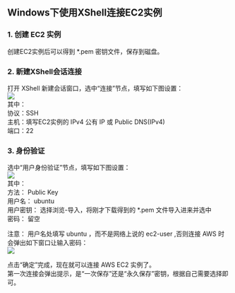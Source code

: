 ## Windows下使用XShell连接EC2实例

### 1. 创建 EC2 实例
创建EC2实例后可以得到 *.pem 密钥文件，保存到磁盘。

### 2. 新建XShell会话连接
打开 XShell 新建会话窗口，选中“连接”节点，填写如下图设置：  
![](http://ojm289en8.bkt.clouddn.com/image/20170219/xshell-ssh-connection.png)  
其中：  
协议：SSH  
主机：填写EC2实例的 IPv4 公有 IP 或 Public DNS(IPv4)  
端口：22  

### 3. 身份验证
选中“用户身份验证”节点，填写如下图设置：  
![](http://ojm289en8.bkt.clouddn.com/image/20170219/xshell-ssh-username.png)  
其中：  
方法： Public Key  
用户名： ubuntu  
用户密钥： 选择浏览-导入，将刚才下载得到的 *.pem 文件导入进来并选中  
密码： 留空  

注意： 用户名处填写 ubuntu ，而不是网络上说的 ec2-user ,否则连接 AWS 时会弹出如下窗口让输入密码：  
![](http://ojm289en8.bkt.clouddn.com/image/20170219/xshell-ssh-%E8%BA%AB%E4%BB%BD%E9%AA%8C%E8%AF%81.png)  

点击“确定”完成，现在就可以连接 AWS EC2 实例了。  
第一次连接会弹出提示，是“一次保存”还是“永久保存”密钥，根据自己需要选择即可。  
